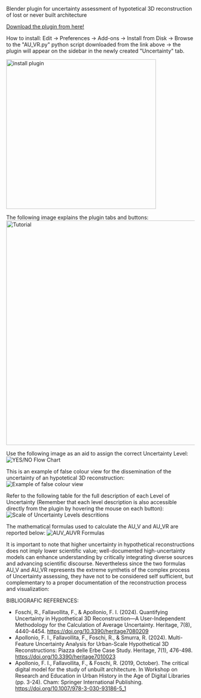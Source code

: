 Blender plugin for uncertainty assessment of hypotetical 3D reconstruction of lost or never built architecture

[Download the plugin from here!](https://github.com/rikkarlo/Blender-Uncertainty-Calculator/releases/download/v2.3.1/AU_VR.py)


How to install: Edit -> Preferences -> Add-ons -> Install from Disk -> Browse to the "AU_VR.py" python script downloaded from the link above -> the plugin will appear on the sidebar in the newly created "Uncertainty" tab.

<img src="https://github.com/user-attachments/assets/6e354786-3ca5-4855-a36d-bbe82779feaf" alt="install plugin" width="400" height="">


The following image explains the plugin tabs and buttons:
<img src="https://github.com/user-attachments/assets/3934c39d-c9fc-48a2-9bd6-f4580afb1195" alt="Tutorial" width="600" height="">

Use the following image as an aid to assign the correct Uncertainty Level:
![YES/NO Flow Chart](https://github.com/user-attachments/assets/14ff314c-132e-4539-b206-ca6142247d37)

This is an example of false colour view for the dissemination of the uncertainty of an hypotetical 3D reconstruction:
![Example of false colour view](https://github.com/user-attachments/assets/0b6edead-6975-40bd-a83e-61b7f02e4e50)

Refer to the following table for the full description of each Level of Uncertainty (Remember that each level description is also accessible directly from the plugin by hovering the mouse on each button):
![Scale of Uncertainty Levels descritions](https://github.com/user-attachments/assets/1b5756ad-88ba-42d3-89b5-e38b6db0fbc5)

The mathematical formulas used to calculate the AU_V and AU_VR are reported below:
![AUV_AUVR Formulas](https://github.com/user-attachments/assets/2b9be003-1f6a-4b98-9d0a-fa9bc38a4b74)

It is important to note that higher uncertainty in hypothetical reconstructions does not imply lower scientific value; well-documented high-uncertainty models can enhance understanding by critically integrating diverse sources and advancing scientific discourse. Nevertheless since the two formulas AU_V and AU_VR represents the extreme synthetis of the complex process of Uncertainty assessing, they have not to be considered self sufficient, but complementary to a proper documentation of the reconstruction process and visualization:
 


BIBLIOGRAFIC REFERENCES:

- Foschi, R., Fallavollita, F., & Apollonio, F. I. (2024). Quantifying Uncertainty in Hypothetical 3D Reconstruction—A User-Independent Methodology for the Calculation of Average Uncertainty. Heritage, 7(8), 4440-4454. https://doi.org/10.3390/heritage7080209
- Apollonio, F. I., Fallavollita, F., Foschi, R., & Smurra, R. (2024). Multi-Feature Uncertainty Analysis for Urban-Scale Hypothetical 3D Reconstructions: Piazza delle Erbe Case Study. Heritage, 7(1), 476-498. https://doi.org/10.3390/heritage7010023
- Apollonio, F. I., Fallavollita, F., & Foschi, R. (2019, October). The critical digital model for the study of unbuilt architecture. In Workshop on Research and Education in Urban History in the Age of Digital Libraries (pp. 3-24). Cham: Springer International Publishing. https://doi.org/10.1007/978-3-030-93186-5_1
